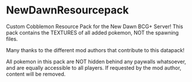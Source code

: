 # NewDawnResourcepack
Custom Cobblemon Resource Pack for the New Dawn BCG+ Server! 
This pack contains the TEXTURES of all added pokemon, NOT the spawning files.

 Many thanks to the different mod authors that contribute to this datapack! 
  

All pokemon in this pack are NOT hidden behind any paywalls whatsoever, and are equally accessible to all players. 
If requested by the mod author, content will be removed. 
